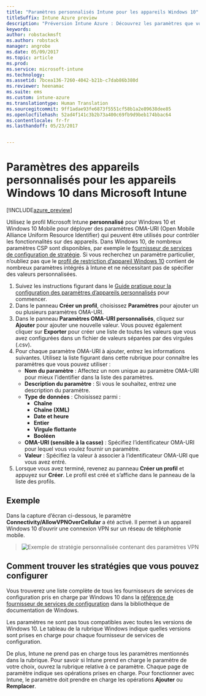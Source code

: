 ```yaml
---
title: "Paramètres personnalisés Intune pour les appareils Windows 10"
titleSuffix: Intune Azure preview
description: "Préversion Intune Azure : Découvrez les paramètres que vous pouvez utiliser dans un profil personnalisé Windows 10."
keywords: 
author: robstackmsft
ms.author: robstack
manager: angrobe
ms.date: 05/09/2017
ms.topic: article
ms.prod: 
ms.service: microsoft-intune
ms.technology: 
ms.assetid: 7bcea136-7260-4042-b21b-c7dab86b380d
ms.reviewer: heenamac
ms.suite: ems
ms.custom: intune-azure
ms.translationtype: Human Translation
ms.sourcegitcommit: 9ff1adae93fe6873f5551cf58b1a2e89638dee85
ms.openlocfilehash: 52ad4f141c3b2b73a400c69fb9d9beb174bbac64
ms.contentlocale: fr-fr
ms.lasthandoff: 05/23/2017


---
```


# <a name="custom-device-settings-for-windows-10-devices-in-microsoft-intune"></a>Paramètres des appareils personnalisés pour les appareils Windows 10 dans Microsoft Intune

[!INCLUDE[azure_preview](./includes/azure_preview.md)]

 Utilisez le profil Microsoft Intune **personnalisé** pour Windows 10 et Windows 10 Mobile pour déployer des paramètres OMA-URI (Open Mobile Alliance Uniform Resource Identifier) qui peuvent être utilisés pour contrôler les fonctionnalités sur des appareils. Dans Windows 10, de nombreux paramètres CSP sont disponibles, par exemple le [fournisseur de services de configuration de stratégie](https://technet.microsoft.com/itpro/windows/manage/how-it-pros-can-use-configuration-service-providers).
Si vous recherchez un paramètre particulier, n’oubliez pas que le [profil de restriction d’appareil Windows 10](device-restrictions-windows-10.md) contient de nombreux paramètres intégrés à Intune et ne nécessitant pas de spécifier des valeurs personnalisées.

1. Suivez les instructions figurant dans le [Guide pratique pour la configuration des paramètres d’appareils personnalisés](custom-settings-configure.md) pour commencer.
2. Dans le panneau **Créer un profil**, choisissez **Paramètres** pour ajouter un ou plusieurs paramètres OMA-URI.
3. Dans le panneau **Paramètres OMA-URI personnalisés**, cliquez sur **Ajouter** pour ajouter une nouvelle valeur. Vous pouvez également cliquer sur **Exporter** pour créer une liste de toutes les valeurs que vous avez configurées dans un fichier de valeurs séparées par des virgules (.csv).
4. Pour chaque paramètre OMA-URI à ajouter, entrez les informations suivantes. Utilisez la liste figurant dans cette rubrique pour connaître les paramètres que vous pouvez utiliser :
    - **Nom du paramètre** : Affectez un nom unique au paramètre OMA-URI pour mieux l’identifier dans la liste des paramètres.
    - **Description du paramètre** : Si vous le souhaitez, entrez une description du paramètre.
    - **Type de données** : Choisissez parmi :
        - **Chaîne**
        - **Chaîne (XML)**
        - **Date et heure**
        - **Entier**
        - **Virgule flottante**
        - **Booléen**
    - **OMA-URI (sensible à la casse)** : Spécifiez l’identificateur OMA-URI pour lequel vous voulez fournir un paramètre.
    - **Valeur** : Spécifiez la valeur à associer à l’identificateur OMA-URI que vous avez entré.
5. Lorsque vous avez terminé, revenez au panneau **Créer un profil** et appuyez sur **Créer**.
Le profil est créé et s’affiche dans le panneau de la liste des profils.

## <a name="example"></a>Exemple
Dans la capture d’écran ci-dessous, le paramètre **Connectivity/AllowVPNOverCellular** a été activé. Il permet à un appareil Windows 10 d’ouvrir une connexion VPN sur un réseau de téléphonie mobile.

> ![Exemple de stratégie personnalisée contenant des paramètres VPN](./media/custom-policy-example.png)


## <a name="how-to-find-the-policies-you-can-configure"></a>Comment trouver les stratégies que vous pouvez configurer

Vous trouverez une liste complète de tous les fournisseurs de services de configuration pris en charge par Windows 10 dans la [référence de fournisseur de services de configuration](https://msdn.microsoft.com/windows/hardware/commercialize/customize/mdm/configuration-service-provider-reference) dans la bibliothèque de documentation de Windows.

Les paramètres ne sont pas tous compatibles avec toutes les versions de Windows 10. Le tableau de la rubrique Windows indique quelles versions sont prises en charge pour chaque fournisseur de services de configuration.

De plus, Intune ne prend pas en charge tous les paramètres mentionnés dans la rubrique. Pour savoir si Intune prend en charge le paramètre de votre choix, ouvrez la rubrique relative à ce paramètre. Chaque page de paramètre indique ses opérations prises en charge. Pour fonctionner avec Intune, le paramètre doit prendre en charge les opérations **Ajouter** ou **Remplacer**.



